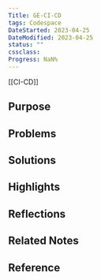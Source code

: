 ```yaml
---
Title: GE-CI-CD
tags: Codespace
DateStarted: 2023-04-25
DateModified: 2023-04-25
status: ""
cssclass:
Progress: NaN%
---
```


[[CI-CD]]

## Purpose

## Problems

## Solutions

## Highlights

## Reflections

## Related Notes

## Reference

